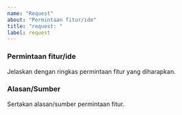 ```yaml
---
name: "Request"
about: "Permintaan fitur/ide"
title: "request: "
label: request
---
```


### Permintaan fitur/ide

Jelaskan dengan ringkas permintaan fitur yang diharapkan. 

### Alasan/Sumber

Sertakan alasan/sumber permintaan fitur.
